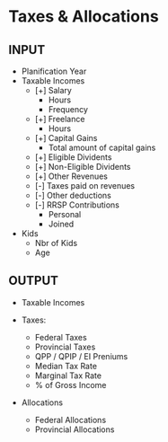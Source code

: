 
# Taxes & Allocations #

## INPUT ##

- Planification Year
- Taxable Incomes
    - [+] Salary
        - Hours
        - Frequency
    - [+] Freelance
        - Hours
    - [+] Capital Gains
        - Total amount of capital gains
    - [+] Eligible Dividents
    - [+] Non-Eligible Dividents
    - [+] Other Revenues
    - [-] Taxes paid on revenues
    - [-] Other deductions
    - [-] RRSP Contributions
        - Personal
        - Joined
- Kids
    - Nbr of Kids
    - Age

## OUTPUT ##

- Taxable Incomes

- Taxes:
    - Federal Taxes
    - Provincial Taxes
    - QPP / QPIP / EI Preniums
    - Median Tax Rate
    - Marginal Tax Rate
    - % of Gross Income

- Allocations
    - Federal Allocations
    - Provincial Allocations


    